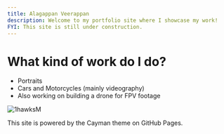 ```yaml
---
title: Alagappan Veerappan
description: Welcome to my portfolio site where I showcase my work!
FYI: This site is still under construction.
---
```


# What kind of work do I do?
- Portraits
- Cars and Motorcycles (mainly videography)
- Also working on building a drone for FPV footage

<img src="assets/img/1hwkslookout.png" alt="1hawksM">























This site is powered by the Cayman theme on GitHub Pages.
